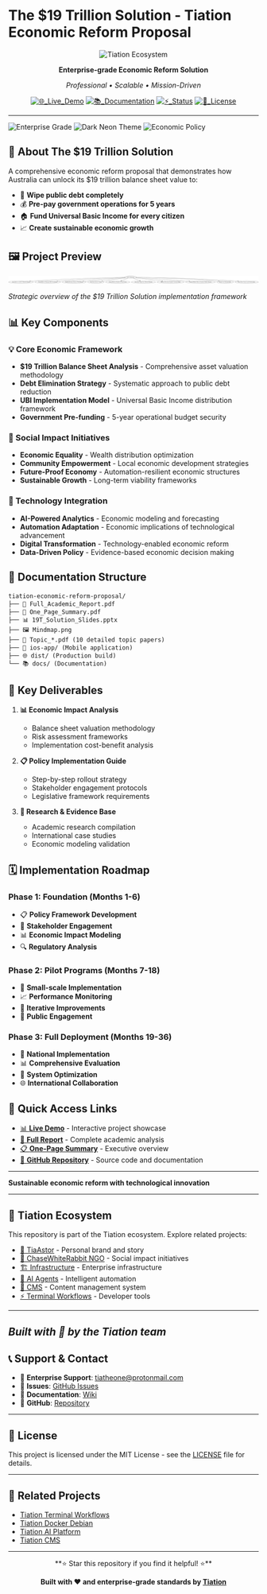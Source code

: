 # The $19 Trillion Solution - Tiation Economic Reform Proposal

<div align="center">

![Tiation Ecosystem](https://img.shields.io/badge/🔮_TIATION_ECOSYSTEM-economic_reform_proposal-00FFFF?style=for-the-badge&labelColor=0A0A0A&color=00FFFF)

**Enterprise-grade Economic Reform Solution**

*Professional • Scalable • Mission-Driven*

[![🌐_Live_Demo](https://img.shields.io/badge/🌐_Live_Demo-View_Project-00FFFF?style=flat-square&labelColor=0A0A0A)](https://tiation.github.io/tiation-economic-reform-proposal/)
[![📚_Documentation](https://img.shields.io/badge/📚_Documentation-Complete-007FFF?style=flat-square&labelColor=0A0A0A)](https://tiation.github.io/tiation-economic-reform-proposal/)
[![⚡_Status](https://img.shields.io/badge/⚡_Status-Active_Development-FF00FF?style=flat-square&labelColor=0A0A0A)](https://github.com/tiation/tiation-economic-reform-proposal)
[![📄_License](https://img.shields.io/badge/📄_License-MIT-00FFFF?style=flat-square&labelColor=0A0A0A)](https://github.com/tiation/tiation-economic-reform-proposal)

</div>

---
![Enterprise Grade](https://img.shields.io/badge/Enterprise-Grade-00d4ff)
![Dark Neon Theme](https://img.shields.io/badge/Theme-Dark%20Neon-ff00ff)
![Economic Policy](https://img.shields.io/badge/Category-Economic%20Policy-yellow)

## 🎯 About The $19 Trillion Solution

A comprehensive economic reform proposal that demonstrates how Australia can unlock its $19 trillion balance sheet value to:

- 🚀 **Wipe public debt completely**
- 💰 **Pre-pay government operations for 5 years**
- 🏠 **Fund Universal Basic Income for every citizen**
- 📈 **Create sustainable economic growth**

## 🖼️ Project Preview

![Project Mindmap](Mindmap.png)

*Strategic overview of the $19 Trillion Solution implementation framework*

## 📊 Key Components

### 💡 Core Economic Framework
- **$19 Trillion Balance Sheet Analysis** - Comprehensive asset valuation methodology
- **Debt Elimination Strategy** - Systematic approach to public debt reduction
- **UBI Implementation Model** - Universal Basic Income distribution framework
- **Government Pre-funding** - 5-year operational budget security

### 🌟 Social Impact Initiatives
- **Economic Equality** - Wealth distribution optimization
- **Community Empowerment** - Local economic development strategies
- **Future-Proof Economy** - Automation-resilient economic structures
- **Sustainable Growth** - Long-term viability frameworks

### 🚀 Technology Integration
- **AI-Powered Analytics** - Economic modeling and forecasting
- **Automation Adaptation** - Economic implications of technological advancement
- **Digital Transformation** - Technology-enabled economic reform
- **Data-Driven Policy** - Evidence-based economic decision making

## 📁 Documentation Structure

```
tiation-economic-reform-proposal/
├── 📄 Full_Academic_Report.pdf
├── 📄 One_Page_Summary.pdf
├── 📊 19T_Solution_Slides.pptx
├── 🖼️ Mindmap.png
├── 📝 Topic_*.pdf (10 detailed topic papers)
├── 📱 ios-app/ (Mobile application)
├── 🌐 dist/ (Production build)
└── 📚 docs/ (Documentation)
```

## 🎯 Key Deliverables

1. **📊 Economic Impact Analysis**
   - Balance sheet valuation methodology
   - Risk assessment frameworks
   - Implementation cost-benefit analysis

2. **📋 Policy Implementation Guide**
   - Step-by-step rollout strategy
   - Stakeholder engagement protocols
   - Legislative framework requirements

3. **🔬 Research & Evidence Base**
   - Academic research compilation
   - International case studies
   - Economic modeling validation

## 🗓️ Implementation Roadmap

### Phase 1: Foundation (Months 1-6)
- 📋 **Policy Framework Development**
- 🤝 **Stakeholder Engagement**
- 📊 **Economic Impact Modeling**
- 🔍 **Regulatory Analysis**

### Phase 2: Pilot Programs (Months 7-18)
- 🧪 **Small-scale Implementation**
- 📈 **Performance Monitoring**
- 🔄 **Iterative Improvements**
- 📢 **Public Engagement**

### Phase 3: Full Deployment (Months 19-36)
- 🚀 **National Implementation**
- 📊 **Comprehensive Evaluation**
- 🔧 **System Optimization**
- 🌐 **International Collaboration**

## 🔗 Quick Access Links

- [📊 **Live Demo**](https://tiation.github.io/tiation-economic-reform-proposal/) - Interactive project showcase
- [📄 **Full Report**](https://tiation.github.io/tiation-economic-reform-proposal/Full_Academic_Report.pdf) - Complete academic analysis
- [📋 **One-Page Summary**](https://tiation.github.io/tiation-economic-reform-proposal/One_Page_Summary.pdf) - Executive overview
- [🎯 **GitHub Repository**](https://github.com/tiation/tiation-economic-reform-proposal) - Source code and documentation

---

**Sustainable economic reform with technological innovation**

---

## 🔮 Tiation Ecosystem

This repository is part of the Tiation ecosystem. Explore related projects:

- [🌟 TiaAstor](https://github.com/TiaAstor/TiaAstor) - Personal brand and story
- [🐰 ChaseWhiteRabbit NGO](https://github.com/tiation/tiation-chase-white-rabbit-ngo) - Social impact initiatives
- [🏗️ Infrastructure](https://github.com/tiation/tiation-rigger-infrastructure) - Enterprise infrastructure
- [🤖 AI Agents](https://github.com/tiation/tiation-ai-agents) - Intelligent automation
- [📝 CMS](https://github.com/tiation/tiation-cms) - Content management system
- [⚡ Terminal Workflows](https://github.com/tiation/tiation-terminal-workflows) - Developer tools

---
*Built with 💜 by the Tiation team*
---

## 📞 Support & Contact

- 📧 **Enterprise Support**: [tiatheone@protonmail.com](mailto:tiatheone@protonmail.com)
- 🐛 **Issues**: [GitHub Issues](https://github.com/tiaastor/tiation-economic-reform-proposal/issues)
- 📖 **Documentation**: [Wiki](https://github.com/tiaastor/tiation-economic-reform-proposal/wiki)
- 🔗 **GitHub**: [Repository](https://github.com/tiaastor/tiation-economic-reform-proposal)

---

## 📄 License

This project is licensed under the MIT License - see the [LICENSE](LICENSE) file for details.

---

## 🔗 Related Projects

- [Tiation Terminal Workflows](https://github.com/tiaastor/tiation-terminal-workflows)
- [Tiation Docker Debian](https://github.com/tiaastor/tiation-docker-debian)
- [Tiation AI Platform](https://github.com/tiaastor/tiation-ai-platform)
- [Tiation CMS](https://github.com/tiaastor/tiation-cms)

---

<div align="center">
  **⭐ Star this repository if you find it helpful! ⭐**
  
  <p><strong>Built with ❤️ and enterprise-grade standards by <a href="https://github.com/tiaastor">Tiation</a></strong></p>
</div>
